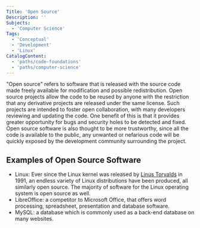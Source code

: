 ```yaml
---
Title: 'Open Source'
Description: ''
Subjects:
  - 'Computer Science'
Tags:
  - 'Conceptual'
  - 'Development'
  - 'Linux'
CatalogContent:
  - 'paths/code-foundations'
  - 'paths/computer-science'
---
```


"Open source" refers to software that is released with the source code made freely available for modification and possible redistribution. Open source projects allow the code to be reused by anyone with the restriction that any derivative projects are released under the same license. Such projects are intended to foster open collaboration, with many developers reviewing and updating the code. One benefit of this is that it provides greater opportunity for bugs and security holes to be detected and fixed. Open source software is also thought to be more trustworthy, since all the code is available to the public, any unwanted or nefarious code will be quickly exposed by the development community surrounding the project.

## Examples of Open Source Software
 
- Linux: Ever since the Linux kernel was released by [Linus Torvalds](https://www.codecademy.com/resources/docs/general/linus-torvalds) in 1991, an endless variety of Linux distributions have been produced, all similarly open source. The majority of software for the Linux operating system is open source as well. 
- LibreOffice: a competitor to Microsoft Office, that offers word processing, spreadsheet, presentation and database software.
- MySQL: a database which is commonly used as a back-end database on many websites.
